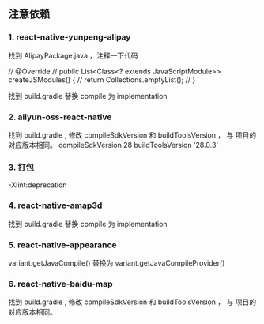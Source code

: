 ## 注意依赖

### 1. react-native-yunpeng-alipay

找到 AlipayPackage.java ，注释一下代码

// @Override
// public List<Class<? extends JavaScriptModule>> createJSModules() {
//     return Collections.emptyList();
// }

找到 build.gradle 替换 compile 为 implementation

### 2. aliyun-oss-react-native

找到 build.gradle , 修改 compileSdkVersion 和 buildToolsVersion ， 与 项目的对应版本相同。
    compileSdkVersion 28
    buildToolsVersion '28.0.3'

### 3. 打包

-Xlint:deprecation

### 4. react-native-amap3d

找到 build.gradle
替换 compile 为 implementation

### 5. react-native-appearance

variant.getJavaCompile() 替换为 variant.getJavaCompileProvider()

### 6. react-native-baidu-map

找到 build.gradle , 修改 compileSdkVersion 和 buildToolsVersion ， 与 项目的对应版本相同。
